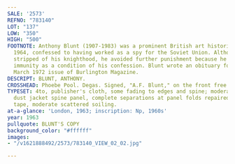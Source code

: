 ```yaml
---
SALE: '2573'
REFNO: "783140"
LOT: "137"
LOW: "350"
HIGH: "500"
FOOTNOTE: Anthony Blunt (1907-1983) was a prominent British art historian who, in
  1964, confessed to having worked as a spy for the Soviet Union. Although he was
  stripped of his knighthood, he avoided further punishment because he had been promised
  immunity as a condition of his confession. Blunt wrote an obituary for Pool in the
  March 1972 issue of Burlington Magazine.
DESCRIPT: BLUNT, ANTHONY.
CROSSHEAD: Phoebe Pool. Degas. Signed, "A.F. Blunt," on the front free endpaper.
TYPESET: 4to, publisher's cloth, some fading to edges and spine; moderate loss to
  dust jacket spine panel, complete separations at panel folds repaired with cello
  tape, moderate scattered soiling.
at-a-glance: 'London, 1963; inscription: Np, 1960s'
year: 1963
pullquote: BLUNT'S COPY
background_color: "#ffffff"
images:
- "/v1621888492/2573/783140_VIEW_02_02.jpg"

---
```

